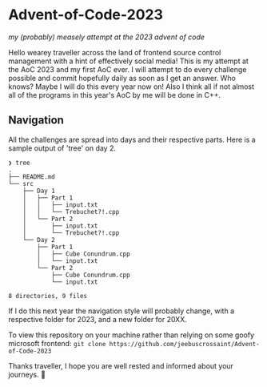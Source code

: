 # Advent-of-Code-2023
*my (probably) measely attempt at the 2023 advent of code*


Hello wearey traveller across the land of frontend source control management with a hint of effectively social media! This is my attempt at the AoC 2023 and my first AoC ever. I will attempt to do every challenge possible and commit hopefully daily as soon as I get an answer. Who knows? Maybe I will do this every year now on! Also I think all if not almost all of the programs in this year's AoC by me will be done in C++. 

## Navigation

All the challenges are spread into days and their respective parts. Here is a sample output of 'tree' on day 2.
```
❯ tree
.
├── README.md
└── src
    ├── Day 1
    │   ├── Part 1
    │   │   ├── input.txt
    │   │   └── Trebuchet?!.cpp
    │   └── Part 2
    │       ├── input.txt
    │       └── Trebuchet?!.cpp
    └── Day 2
        ├── Part 1
        │   ├── Cube Conundrum.cpp
        │   └── input.txt
        └── Part 2
            ├── Cube Conundrum.cpp
            └── input.txt

8 directories, 9 files
```

If I do this next year the navigation style will probably change, with a respective folder for 2023, and a new folder for 20XX.

To view this repository on your machine rather than relying on some goofy microsoft frontend:
`git clone https://github.com/jeebuscrossaint/Advent-of-Code-2023`

Thanks traveller, I hope you are well rested and informed about your journeys. :pray:
